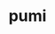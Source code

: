 ---
title: "pumi"
layout: cache
categories: [package, v0.18.1]
meta: {"versions": ["2.2.7"], "compilers": ["gcc@=7.5.0"], "oss": ["ubuntu18.04"], "platforms": ["linux"], "targets": ["x86_64"], "stacks": ["e4s", "root"], "num_specs": 1, "num_specs_by_stack": {"e4s": 1, "root": 1}}
spec_details: [{"hash": "hrdir4e76xleuyy7gbwkfwpc3hdriawc", "compiler": "gcc@=7.5.0", "versions": ["2.2.7"], "os": "ubuntu18.04", "platform": "linux", "target": "x86_64", "variants": ["build_type=RelWithDebInfo", "~fortran", "~int64", "~ipo", "~shared", "simmodsuite=none", "+simmodsuite_version_check", "~testing", "~zoltan"], "stacks": ["e4s", "root"], "size": "-", "tarball": "https://binaries.spack.io/v0.18.1/build_cache/linux-ubuntu18.04-x86_64/gcc-7.5.0/pumi-2.2.7/linux-ubuntu18.04-x86_64-gcc-7.5.0-pumi-2.2.7-hrdir4e76xleuyy7gbwkfwpc3hdriawc.spack"}]
---